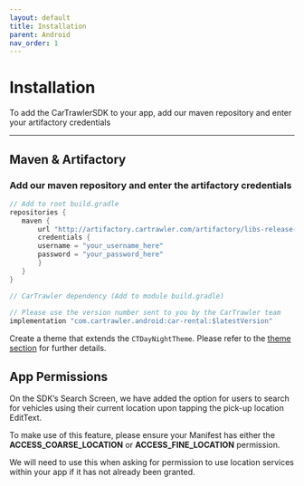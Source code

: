 ```yaml
---
layout: default
title: Installation
parent: Android
nav_order: 1
---
```


# Installation

To add the CarTrawlerSDK to your app, add our maven repository and enter your artifactory credentials

---

## Maven & Artifactory

### Add our maven repository and enter the artifactory credentials

```java
// Add to root build.gradle
repositories {
   maven {
       url "http://artifactory.cartrawler.com/artifactory/libs-release-local"
       credentials { 
       username = "your_username_here" 
       password = "your_password_here" 
       }
   }
}

// CarTrawler dependency (Add to module build.gradle)
            
// Please use the version number sent to you by the CarTrawler team
implementation "com.cartrawler.android:car-rental:$latestVersion" 
```

Create a theme that extends the ```CTDayNightTheme```. Please refer to the <a href="/docs/android/customisation/themes" target="_blank">theme section</a> for further details.

## App Permissions

On the SDK’s Search Screen, we have added the option for users to search for vehicles using their current location upon tapping the pick-up location EditText.

To make use of this feature, please ensure your Manifest has either the <b>ACCESS_COARSE_LOCATION</b> or <b>ACCESS_FINE_LOCATION</b> permission.

We will need to use this when asking for permission to use location services within your app if it has not already been granted.